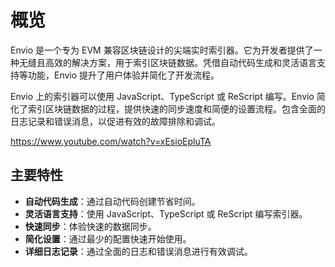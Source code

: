 # 概览

Envio 是一个专为 EVM 兼容区块链设计的尖端实时索引器。它为开发者提供了一种无缝且高效的解决方案，用于索引区块链数据。凭借自动代码生成和灵活语言支持等功能，Envio 提升了用户体验并简化了开发流程。

Envio 上的索引器可以使用 JavaScript、TypeScript 或 ReScript 编写。Envio 简化了索引区块链数据的过程，提供快速的同步速度和简便的设置流程。包含全面的日志记录和错误消息，以促进有效的故障排除和调试。

https://www.youtube.com/watch?v=xEsioEpluTA

## 主要特性

- **自动代码生成**：通过自动代码创建节省时间。
- **灵活语言支持**：使用 JavaScript、TypeScript 或 ReScript 编写索引器。
- **快速同步**：体验快速的数据同步。
- **简化设置**：通过最少的配置快速开始使用。
- **详细日志记录**：通过全面的日志和错误消息进行有效调试。